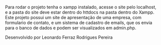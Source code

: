 Para rodar o projeto tenha o xampp instalado, acesse o site pelo localhost, e a pasta do site deve estar dentro do httdocs  na pasta dentro do Xampp.
Este projeto possui um site de apresentação de uma empresa, com formulario de contato,  e um sistema de cadastro de emails, que os envia para o banco de dados e podem ser visualizados em admin.php.

Desenvolvido por Leonardo Ferraz Rodrigues Pereira
